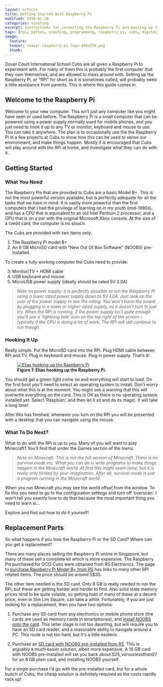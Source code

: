 ```yaml
---
layout: article
title: Getting Started With Raspberry Pi
modified: 2018-01-28
categories: scouting
excerpt: Instructions for connecting the Raspberry Pi and booting up for the first time, and where to find replacement parts if lost?
tags: [rpi, python, scouting, programming, raspberry_pi, cubs, digital_maker_badge]
image:
  feature:
  teaser: teaser-raspberry-pi-logo-400x250.png
  thumb:
---
```


Dover Court International School Cubs are all given a Raspberry Pi to experiment with. For many of them this is probably the first computer that they own themselves, and are allowed to mess around with. Setting up the Raspberry Pi, or "RPi" for short as it is sometimes called, will probably need a little assistance from parents. This is where this guide comes in.

## Welcome to the Raspberry Pi

Welcome to your new computer. This isn’t just any computer like you might have seen or used before. The Raspberry Pi is a small computer that can be powered using a power supply normally used for mobile phones, and you just need to hook it up to any TV or monitor, keyboard and mouse to use. You can take it anywhere. The plan is to occasionally use the the Raspberry Pi in a few projects at Cubs to show how this can be used to sense our environment, and make things happen. Mostly it is encouraged that Cubs will play around with the RPi at home, and investigate what they can do with it.

## Getting Started

### What You Need

The Raspberry Pis that are provided to Cubs are a basic Model B+. This is not the most powerful version available, but is perfectly adequate for all the tasks that we have in mind. It is vastly more powerful than the first computers that I had the privilege of learning on in my youth (mid-1980s), and has a CPU that is equivalent to an old Intel Pentium 2 processor, and a GPU that is on a par with the original Microsoft Xbox console. At the size of a credit card, the computer is no slouch.

The Cubs are provided with two items only:

1. The Raspberry Pi model B+
2. An 8 GB MicroSD card with "New Out Of Box Software" (NOOBS) pre-installed.

To create a fully working computer the Cubs need to provide:

3. Monitor/TV + HDMI cable
4. USB keyboard and mouse
4. MicroUSB power supply (ideally should be rated 5V 2.0A)

> *Note on power supply: it is perfectly possible to run the Raspberry Pi using a lower rated power supply down to 5V 1.0A. Just look on the side of the power supply to see the rating. You won’t harm the board by plugging in a lower or higher rated supply, so it doesn’t hurt to just try. When the RPi is running, if the power supply isn’t quite enough you’ll see a ‘lightning bolt’ icon on the top right of the screen – typically if the CPU is doing a lot of work. The RPi will still continue to run though.*

### Hooking It Up

Really simple. Put the MicroSD card into the RPi. Plug HDMI cable between RPi and TV. Plug in keyboard and mouse. Plug in power supply. That’s it!

<figure>
	<a href="{{ site.url }}/images/elias-raspberry-pi.jpg" data-lightbox="image-1" data-title="Elias hooking up the Raspberry Pi">
		<img src="{{ site.url }}/images/elias-raspberry-pi.jpg" alt="Elias hooking up the Raspberry Pi"/>
	</a>
	<figcaption><strong>Figure 1: Elias hooking up the Raspberry Pi.</strong></figcaption>
</figure>

You should get a green light come on and everything will start to load. On the first boot you’ll need to select an operating system to install. Don’t worry about what this is at the moment. You might see a warning that this will overwrite everything on the card. This is OK as there is no operating system installed yet. Select ‘Raspbian’, and then let it sit and do its magic. It will take a long time!

After this has finished, whenever you turn on the RPi you will be presented with a desktop that you can navigate using the mouse.

### What To Do Next?

What to do with the RPi is up to you. Many of you will want to play Minecraft? You’ll find that under the Games section of the menu.

> *Note on Minecraft. This is not the full version of Minecraft. There is no survival mode etc. What you can do is write programs to make things happen in the Minecraft world. At first this might seem lame, but it is really only limited by your imagination. After all, survival mode is just a program running in the Minecraft world.*

When you run Minecraft you may see the world offset from the window. To fix this you need to go to the configuration settings and turn off ‘overscan’. I won’t tell you exactly how to do that because the most important thing you need to learn is...

Explore and find out how to do it yourself!

## Replacement Parts

So what happens if you lose the Raspberry Pi or the SD Card? Where can you get a replacement?

There are many places selling the Raspberry Pi online in Singapore, but many of these sell a complete kit which is more expensive. The Raspberry Pis purchased for DCIS Cubs were obtained from RS Electronics. The page to [purchase Raspberry Pi Model B+ from RS](https://sg.rs-online.com/web/p/processor-microcontroller-development-kits/8111284/) has links to many other RPi related items. The price should be around S$35.

The other item needed is the SD card. Only 8 GB is really needed to run the RPi, but these are getting harder and harder to find. Also solid state memory prices tend to be quite volatile, so getting hold of many of these at a decent price, even in Sim Lim Square, can take a while. Fortunately, if you are just looking for a replacement, then you have two options:

1. Purchase any SD card from any electronics or mobile phone store (the cards are used as memory cards in smartphones), and [install NOOBS onto the card](https://www.raspberrypi.org/documentation/installation/noobs.md). This latter stage is not too daunting, but will require you to have an SD card reader, and a reasonable ability to navigate around a PC. This route is not too hard, but it's a little esoteric.

2. Purchase an [SD card with NOOBS pre-installed from RS](https://sg.rs-online.com/web/p/secure-digital-cards/1213897/). This is arguably a much easier solution, albeit more expensive. A 16 GB card with NOOBS pre-installed will set you back about S$25, versus less than S$7 for an 8 GB plain card, and installing NOOBS yourself.

For a single purchase I'd go with the pre-installed card, but for a whole bunch of Cubs, the cheap solution is definitely required as the costs rapidly rack up!